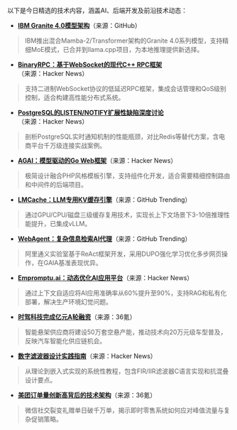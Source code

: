 以下是今日精选的技术内容，涵盖AI、后端开发及前沿技术动态：

- **[IBM Granite 4.0模型架构](https://github.com/ggml-org/llama.cpp/pull/13550)**（来源：GitHub）  
> IBM推出混合Mamba-2/Transformer架构的Granite 4.0系列模型，支持精细MoE模式，已合并到llama.cpp项目，为本地推理提供新选择。

- **[BinaryRPC：基于WebSocket的现代C++ RPC框架](https://news.ycombinator.com/item?id=44543156)**（来源：Hacker News）  
> 支持二进制WebSocket协议的低延迟RPC框架，集成会话管理和QoS级别控制，适合构建高性能分布式系统。

- **[PostgreSQL的LISTEN/NOTIFY扩展性缺陷深度讨论](https://news.ycombinator.com/item?id=44490510)**（来源：Hacker News）  
> 剖析PostgreSQL实时通知机制的性能瓶颈，对比Redis等替代方案，含电商平台千万级连接实战案例。

- **[AGAI：模型驱动的Go Web框架](https://news.ycombinator.com/item?id=44545851)**（来源：Hacker News）  
> 极简设计融合PHP风格模板引擎，支持组件化开发，适合需要精细控制路由和中间件的后端项目。

- **[LMCache：LLM专用KV缓存引擎](https://github.com/LMCache/LMCache)**（来源：GitHub Trending）  
> 通过GPU/CPU/磁盘三级缓存复用技术，实现长上下文场景下3-10倍推理性能提升，已集成vLLM。

- **[WebAgent：复杂信息检索AI代理](https://github.com/Alibaba-NLP/WebAgent)**（来源：GitHub Trending）  
> 阿里通义实验室基于ReAct框架开发，采用DUPO强化学习优化多步网页操作，在GAIA基准表现优异。

- **[Empromptu.ai：动态优化AI应用平台](https://news.ycombinator.com/item?id=44545219)**（来源：Hacker News）  
> 通过上下文自适应将AI应用准确率从60%提升至90%，支持RAG和私有化部署，解决生产环境幻觉问题。

- **[时驾科技完成亿元A轮融资](https://36kr.com/p/3373315588396804)**（来源：36氪）  
> 智能悬架供应商将建设50万套空悬产能，推动技术向20万元级车型普及，反映汽车智能化供应链机会。

- **[数字滤波器设计实践指南](https://news.ycombinator.com/item?id=44535977)**（来源：Hacker News）  
> 从理论到嵌入式实现的系统性教程，包含FIR/IIR滤波器C语言实现和抗混叠设计要点。

- **[美团订单量创新高背后的技术架构](https://36kr.com/newsflashes/3375992591538694)**（来源：36氪）  
> 微信社交裂变礼赠单日破千万单，揭示即时零售系统如何应对峰值流量与复杂促销策略。
